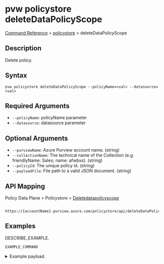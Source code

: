 # pvw policystore deleteDataPolicyScope
[Command Reference](../../../README.md#command-reference) > [policystore](./main.md) > deleteDataPolicyScope

## Description
Delete policy.

## Syntax
```
pvw policystore deleteDataPolicyScope --policyName=<val> --datasource=<val>
```

## Required Arguments
- `--policyName`: policyName parameter
- `--datasource`: datasource parameter

## Optional Arguments
- `--purviewName`: Azure Purview account name. (string)
- `--collectionName`: The technical name of the Collection (e.g. friendlyName: Sales; name: afwbxs). (string)
- `--policyId`: The unique policy id. (string)
- `--payloadFile`: File path to a valid JSON document. (string)

## API Mapping
Policy Data Plane > Policystore > [Deletedatapolicyscope]()
```
 https://{accountName}.purview.azure.com/policystore/api/deleteDataPolicyScope
```

## Examples
DESCRIBE_EXAMPLE.
```powershell
EXAMPLE_COMMAND
```
<details><summary>Example payload.</summary>
<p>

```json
PASTE_JSON_HERE
```
</p>
</details>